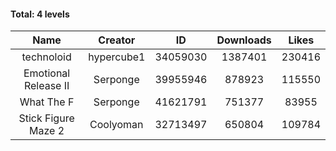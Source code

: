 #### Total: 4 levels

| Name | Creator | ID | Downloads | Likes |
|:---:|:---:|:---:|:---:|:---:|
| technoloid | hypercube1 | 34059030 | 1387401 | 230416
| Emotional Release II | Serponge | 39955946 | 878923 | 115550
| What The F | Serponge | 41621791 | 751377 | 83955
| Stick Figure Maze 2 | Coolyoman | 32713497 | 650804 | 109784
